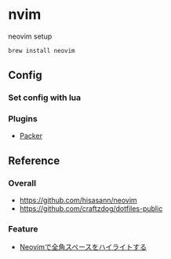 # nvim

neovim setup
```bash
brew install neovim
```

## Config
### Set config with lua

### Plugins
- [Packer](https://github.com/wbthomason/packer.nvim)

## Reference
### Overall
- https://github.com/hisasann/neovim
- https://github.com/craftzdog/dotfiles-public
### Feature
- [Neovimで全角スペースをハイライトする](https://zenn.dev/oppara/articles/neovim-highlight-full-width-whitespace)

